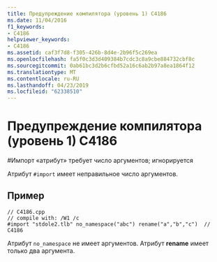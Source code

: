 ```yaml
---
title: Предупреждение компилятора (уровень 1) C4186
ms.date: 11/04/2016
f1_keywords:
- C4186
helpviewer_keywords:
- C4186
ms.assetid: caf3f7d8-f305-426b-8d4e-2b96f5c269ea
ms.openlocfilehash: fa5f0c3d3d409384b7cdc3c8a9cbe884732cbf8c
ms.sourcegitcommit: 0ab61bc3d2b6cfbd52a16c6ab2b97a8ea1864f12
ms.translationtype: MT
ms.contentlocale: ru-RU
ms.lasthandoff: 04/23/2019
ms.locfileid: "62338510"
---
```

# <a name="compiler-warning-level-1-c4186"></a>Предупреждение компилятора (уровень 1) C4186

\#Импорт «атрибут» требует число аргументов; игнорируется

Атрибут `#import` имеет неправильное число аргументов.

## <a name="example"></a>Пример

```
// C4186.cpp
// compile with: /W1 /c
#import "stdole2.tlb" no_namespace("abc") rename("a","b","c")  // C4186
```

Атрибут `no_namespace` не имеет аргументов. Атрибут **rename** имеет только два аргумента.